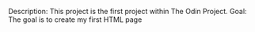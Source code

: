 Description: This project is the first project within The Odin Project. 
Goal: The goal is to create my first HTML page
